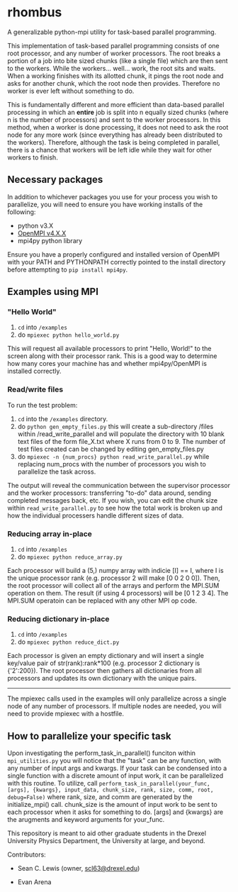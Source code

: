 # rhombus

A generalizable python-mpi utility for task-based parallel programming.

This implementation of task-based parallel programming consists of one root processor, and any number of worker processors. The root breaks a portion of a job into bite sized chunks (like a single file) which are then sent to the workers. While the workers... well... work, the root sits and waits. When a working finishes with its allotted chunk, it pings the root node and asks for another chunk, which the root node then provides. Therefore no worker is ever left without something to do.

This is fundamentally different and more efficient than data-based parallel processing in which an **entire** job is split into n equally sized chunks (where n is the number of processors) and sent to the worker processors. In this method, when a worker is done processing, it does not need to ask the root node for any more work (since everything has already been distributed to the workers). Therefore, although the task is being completed in parallel, there is a chance that workers will be left idle while they wait for other workers to finish.

## Necessary packages
In addition to whichever packages you use for your process you wish to parallelize, you will need to ensure you have working installs of the following:

* python v3.X
* [OpenMPI v4.X.X](https://www.open-mpi.org/software/ompi/v4.0/)
* mpi4py python library

Ensure you have a properly configured and installed version of OpenMPI with your PATH and PYTHONPATH correctly pointed to the install directory before attempting to `pip install mpi4py`.

## Examples using MPI
### "Hello World"
1. `cd` into `/examples`
2. do `mpiexec python hello_world.py`

This will request all available processors to print "Hello, World!" to the screen along with their processor rank. This is a good way to determine how many cores your machine has and whether mpi4py/OpenMPI is installed correctly.

### Read/write files
To run the test problem:
1. `cd` into the `/examples` directory.
2. do `python gen_empty_files.py` this will create a sub-directory /files within /read_write_parallel and will populate the directory with 10 blank text files of the form file_X.txt where X runs from 0 to 9. The number of test files created can be changed by editing gen_empty_files.py
3. do `mpiexec -n {num_procs} python read_write_parallel.py` while replacing num_procs with the number of processors you wish to parallelize the task across.

The output will reveal the communication between the supervisor processor and the worker processors: transferring "to-do" data around, sending completed messages back, etc. If you wish, you can edit the chunk size within `read_write_parallel.py` to see how the total work is broken up and how the individual processers handle different sizes of data.

### Reducing array in-place
1. `cd` into `/examples`
2. do `mpiexec python reduce_array.py`

Each processor will build a (5,) numpy array with indicie [I] == I, where I is the unique processor rank (e.g. processor 2 will make [0 0 2 0 0]). Then, the root processor will collect all of the arrays and perform the MPI.SUM operation on them. The result (if using 4 processors) will be [0 1 2 3 4]. The MPI.SUM operatoin can be replaced with any other MPI op code.

### Reducing dictionary in-place
1. `cd` into `/examples`
2. do `mpiexec python reduce_dict.py`

Each processor is given an empty dictionary and will insert a single key/value pair of str(rank):rank*100 (e.g. processor 2 dictionary  is {'2':200}). The root processor then gathers all dictionaries from all processors and updates its own dictionary with the unique pairs.

---

The mpiexec calls used in the examples will only parallelize across a single node of any number of processors. If multiple nodes are needed, you will need to provide mpiexec with a hostfile.

## How to parallelize your specific task
Upon investigating the perform_task_in_parallel() funciton within `mpi_utilities.py` you will notice that the "task" can be any function, with any number of input args and kwargs. If your task can be condensed into a single function with a discrete amount of input work, it can be parallelized with this routine. To utilize, call ```perform_task_in_parallel(your_func, [args], {kwargs}, input_data, chunk_size, rank, size, comm, root, debug=False)```
where rank, size, and comm are generated by the initialize_mpi() call. chunk_size is the amount of input work to be sent to each processor when it asks for something to do. [args] and {kwargs} are the arugments and keyword arguments for your_func.

This repository is meant to aid other graduate students in the Drexel University Physics Department, the University at large, and beyond.

Contributors:

- Sean C. Lewis (owner, scl63@drexel.edu)

- Evan Arena